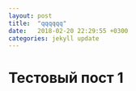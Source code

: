 ```yaml
---
layout: post
title:  "qqqqqq"
date:   2018-02-20 22:29:55 +0300
categories: jekyll update
---
```



# Тестовый пост 1
